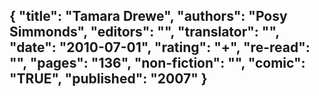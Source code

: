{
 "title": "Tamara Drewe",
 "authors": "Posy Simmonds",
 "editors": "",
 "translator": "",
 "date": "2010-07-01",
 "rating": "+",
 "re-read": "",
 "pages": "136",
 "non-fiction": "",
 "comic": "TRUE",
 "published": "2007"
}
---

